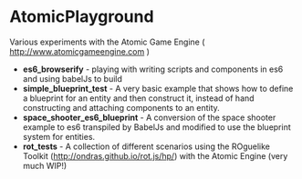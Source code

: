 # AtomicPlayground
Various experiments with the Atomic Game Engine ( http://www.atomicgameengine.com )

* **es6_browserify** - playing with writing scripts and components in es6 and using babelJs to build
* **simple_blueprint_test** - A very basic example that shows how to define a blueprint for an entity and then construct it, instead of hand constructing and attaching components to an entity.
* **space_shooter_es6_blueprint** - A conversion of the space shooter example to es6 transpiled by BabelJs and modified to use the blueprint system for entities.
* **rot_tests** - A collection of different scenarios using the ROguelike Toolkit (http://ondras.github.io/rot.js/hp/) with the Atomic Engine (very much WIP!)
